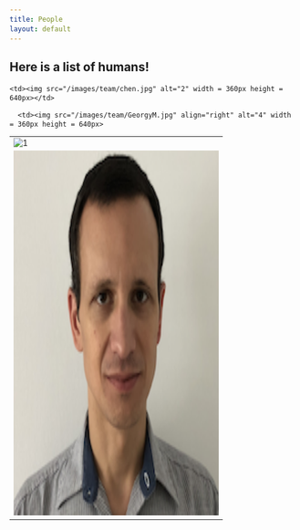 ```yaml
---
title: People
layout: default
---
```

## Here is a list of humans!

<table>
  <tr>
    <td> <img src="/images/team/bushuk.jpg"  alt="1" width = 360px height = 640px ></td>

    <td><img src="/images/team/chen.jpg" alt="2" width = 360px height = 640px></td>
   </tr> 
   <tr>
      <td><img src="/images/team/dimitris_small.png" alt="3" width = 360px height = 640px></td>

      <td><img src="/images/team/GeorgyM.jpg" align="right" alt="4" width = 360px height = 640px>
  </td>
  </tr>
</table>
